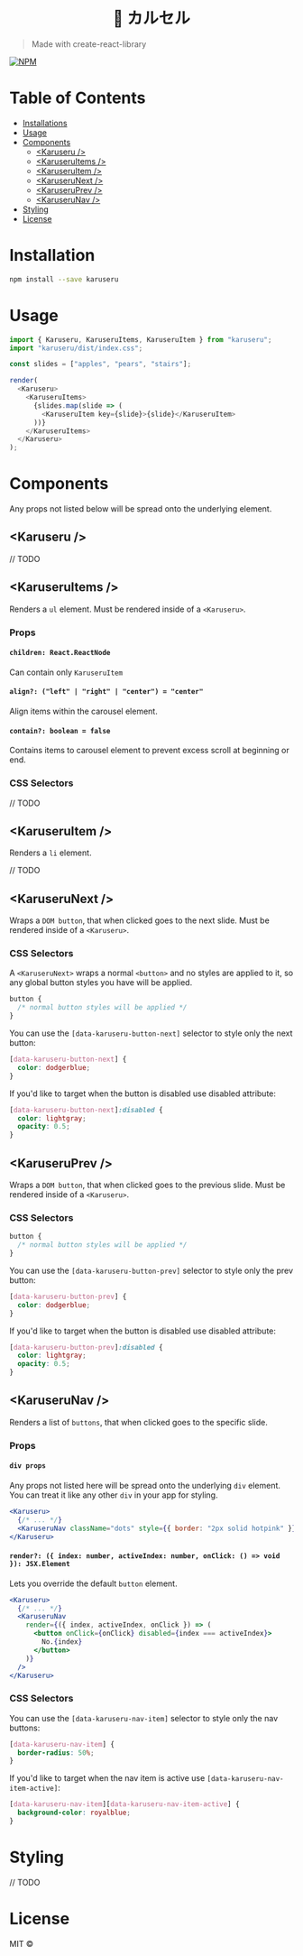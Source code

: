 <h1 align="center">🎠 カルセル</h1>

> Made with create-react-library

[![NPM](https://img.shields.io/npm/v/karuseru.svg)](https://www.npmjs.com/package/karuseru)

# Table of Contents

- [Installations](#Installation)
- [Usage](#Usage)
- [Components](#Components)
  - [&lt;Karuseru /&gt;](#Karuseru-)
  - [&lt;KaruseruItems /&gt;](#KaruseruItems-)
  - [&lt;KaruseruItem /&gt;](#KaruseruItem-)
  - [&lt;KaruseruNext /&gt;](#KaruseruNext-)
  - [&lt;KaruseruPrev /&gt;](#KaruseruPrev-)
  - [&lt;KaruseruNav /&gt;](#KaruseruNav-)
- [Styling](#Styling)
- [License](#License)

# Installation

```bash
npm install --save karuseru
```

# Usage

```js
import { Karuseru, KaruseruItems, KaruseruItem } from "karuseru";
import "karuseru/dist/index.css";

const slides = ["apples", "pears", "stairs"];

render(
  <Karuseru>
    <KaruseruItems>
      {slides.map(slide => (
        <KaruseruItem key={slide}>{slide}</KaruseruItem>
      ))}
    </KaruseruItems>
  </Karuseru>
);
```

# Components

Any props not listed below will be spread onto the underlying element.

## &lt;Karuseru />

// TODO

## &lt;KaruseruItems />

Renders a `ul` element. Must be rendered inside of a `<Karuseru>`.

### Props

#### `children: React.ReactNode`

Can contain only `KaruseruItem`

#### `align?: ("left" | "right" | "center") = "center"`

Align items within the carousel element.

#### `contain?: boolean = false`

Contains items to carousel element to prevent excess scroll at beginning or end.

### CSS Selectors

// TODO

## &lt;KaruseruItem />

Renders a `li` element.

// TODO

## &lt;KaruseruNext />

Wraps a `DOM button`, that when clicked goes to the next slide. Must be rendered inside of a `<Karuseru>`.

### CSS Selectors

A `<KaruseruNext>` wraps a normal `<button>` and no styles are applied to it, so any global button styles you have will be applied.

```css
button {
  /* normal button styles will be applied */
}
```

You can use the `[data-karuseru-button-next]` selector to style only the next button:

```css
[data-karuseru-button-next] {
  color: dodgerblue;
}
```

If you'd like to target when the button is disabled use disabled attribute:

```css
[data-karuseru-button-next]:disabled {
  color: lightgray;
  opacity: 0.5;
}
```

## &lt;KaruseruPrev />

Wraps a `DOM button`, that when clicked goes to the previous slide. Must be rendered inside of a `<Karuseru>`.

### CSS Selectors

```css
button {
  /* normal button styles will be applied */
}
```

You can use the `[data-karuseru-button-prev]` selector to style only the prev button:

```css
[data-karuseru-button-prev] {
  color: dodgerblue;
}
```

If you'd like to target when the button is disabled use disabled attribute:

```css
[data-karuseru-button-prev]:disabled {
  color: lightgray;
  opacity: 0.5;
}
```

## &lt;KaruseruNav />

Renders a list of `buttons`, that when clicked goes to the specific slide.

### Props

#### `div props`

Any props not listed here will be spread onto the underlying `div` element. You can treat it like any other `div` in your app for styling.

```jsx
<Karuseru>
  {/* ... */}
  <KaruseruNav className="dots" style={{ border: "2px solid hotpink" }} />
</Karuseru>
```

#### `render?: ({ index: number, activeIndex: number, onClick: () => void }): JSX.Element`

Lets you override the default `button` element.

```jsx
<Karuseru>
  {/* ... */}
  <KaruseruNav
    render={({ index, activeIndex, onClick }) => (
      <button onClick={onClick} disabled={index === activeIndex}>
        No.{index}
      </button>
    )}
  />
</Karuseru>
```

### CSS Selectors

You can use the `[data-karuseru-nav-item]` selector to style only the nav buttons:

```css
[data-karuseru-nav-item] {
  border-radius: 50%;
}
```

If you'd like to target when the nav item is active use `[data-karuseru-nav-item-active]`:

```css
[data-karuseru-nav-item][data-karuseru-nav-item-active] {
  background-color: royalblue;
}
```

# Styling

// TODO

# License

MIT © [](https://github.com/)
